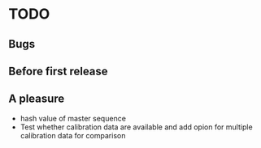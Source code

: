 # TODO

## Bugs

## Before first release


## A pleasure

* hash value of master sequence
* Test whether calibration data are available and add opion for multiple calibration 
data for comparison
